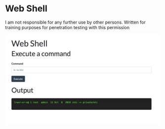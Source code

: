 # Web Shell

I am not responsible for any further use by other persons. Written for training purposes for penetration testing with this permission

![Web Shell](.github/screen.png?raw=true)
